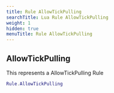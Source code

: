 ```yaml
---
title: Rule AllowTickPulling
searchTitle: Lua Rule AllowTickPulling
weight: 1
hidden: true
menuTitle: Rule AllowTickPulling
---
```

## AllowTickPulling

This represents a AllowTickPulling Rule
```lua
Rule.AllowTickPulling
```